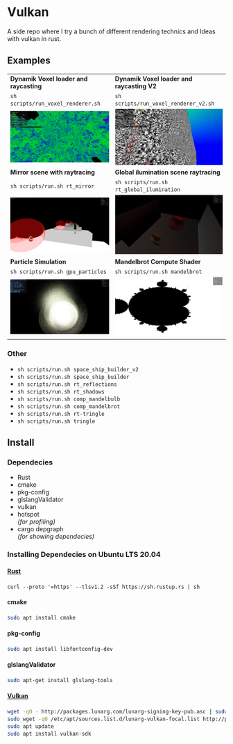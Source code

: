 # Vulkan

A side repo where I try a bunch of different rendering technics and Ideas with vulkan in rust.


## Examples
|  |  |
-------------------------|-------------------------
**Dynamik Voxel loader and raycasting** | **Dynamik Voxel loader and raycasting V2**
`sh scripts/run_voxel_renderer.sh` | `sh scripts/run_voxel_renderer_v2.sh`
![Pic](assets/screenshots/voxel_renderer.png) | ![Pic](assets/screenshots/voxel_renderer_v2.png)
**Mirror scene with raytracing** | **Global ilumination scene raytracing**
`sh scripts/run.sh rt_mirror` | `sh scripts/run.sh rt_global_ilumination`
![Pic](assets/screenshots/mirror.png)  |  ![Pic](assets/screenshots/global_ilumination.png) 
**Particle Simulation**  | **Mandelbrot Compute Shader** 
`sh scripts/run.sh gpu_particles` | `sh scripts/run.sh mandelbrot`
![Pic](assets/screenshots/particles.png)  |  ![Pic](assets/screenshots/mandelbrot.png)

### Other
- `sh scripts/run.sh space_ship_builder_v2`
- `sh scripts/run.sh space_ship_builder`
- `sh scripts/run.sh rt_reflections`
- `sh scripts/run.sh rt_shadows`
- `sh scripts/run.sh comp_mandelbulb`
- `sh scripts/run.sh comp_mandelbrot`
- `sh scripts/run.sh rt-tringle`
- `sh scripts/run.sh tringle`



## Install
### Dependecies

- Rust
- cmake
- pkg-config
- glslangValidator
- vulkan
- hotspot  
*(for profiling)*
- cargo depgraph  
*(for showing dependecies)*


### Installing Dependecies on Ubuntu LTS 20.04
#### [Rust](https://www.rust-lang.org/tools/install)
```shell
curl --proto '=https' --tlsv1.2 -sSf https://sh.rustup.rs | sh
```
#### cmake
```bash
sudo apt install cmake
```
#### pkg-config
```bash
sudo apt install libfontconfig-dev
```
#### glslangValidator
```bash
sudo apt-get install glslang-tools
```
#### [Vulkan](https://vulkan.lunarg.com/doc/view/latest/linux/getting_started_ubuntu.html)
```bash
wget -qO - http://packages.lunarg.com/lunarg-signing-key-pub.asc | sudo apt-key add -
sudo wget -qO /etc/apt/sources.list.d/lunarg-vulkan-focal.list http://packages.lunarg.com/vulkan/lunarg-vulkan-focal.list
sudo apt update
sudo apt install vulkan-sdk
```





